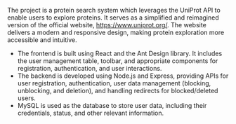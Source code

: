 The project is a protein search system which leverages the UniProt API to enable users to explore proteins. It serves as a simplified and reimagined version of the official website, https://www.uniprot.org/. The website delivers a modern and responsive design, making protein exploration more accessible and intuitive.

* The frontend is built using React and the Ant Design library. It includes the user management table, toolbar, and appropriate components for registration, authentication, and user interactions.
* The backend is developed using Node.js and Express, providing APIs for user registration, authentication, user data management (blocking, unblocking, and deletion), and handling redirects for blocked/deleted users.
* MySQL is used as the database to store user data, including their credentials, status, and other relevant information.
